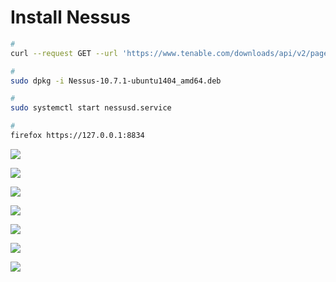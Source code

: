 # Install Nessus

```Bash
#
curl --request GET --url 'https://www.tenable.com/downloads/api/v2/pages/nessus/files/Nessus-10.7.1-ubuntu1404_amd64.deb' --output 'Nessus-10.7.1-ubuntu1404_amd64.deb'

#
sudo dpkg -i Nessus-10.7.1-ubuntu1404_amd64.deb

#
sudo systemctl start nessusd.service

#
firefox https://127.0.0.1:8834
```

![](https://github.com/JonmarCorpuz/SecondBrain/blob/main/Assets/More%20Assets/Nessus%20pt1.png)

![](https://github.com/JonmarCorpuz/SecondBrain/blob/main/Assets/More%20Assets/Nessus%20pt2.png)

![](https://github.com/JonmarCorpuz/SecondBrain/blob/main/Assets/More%20Assets/Nessus%20pt3.png)

![](https://github.com/JonmarCorpuz/SecondBrain/blob/main/Assets/More%20Assets/Nessus%20pt4.png)

![](https://github.com/JonmarCorpuz/SecondBrain/blob/main/Assets/More%20Assets/Nessus%20pt5.png)

![](https://github.com/JonmarCorpuz/SecondBrain/blob/main/Assets/More%20Assets/Nessus%20pt6.png)

![](https://github.com/JonmarCorpuz/SecondBrain/blob/main/Assets/More%20Assets/Nessus%20pt7.png)
